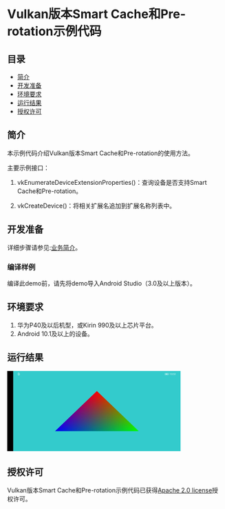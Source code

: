 # Vulkan版本Smart Cache和Pre-rotation示例代码


## 目录

 * [简介](#简介)
 * [开发准备](#开发准备)
 * [环境要求](#环境要求)
 * [运行结果](#运行结果)
 * [授权许可](#授权许可)


## 简介
本示例代码介绍Vulkan版本Smart Cache和Pre-rotation的使用方法。

主要示例接口：
1. vkEnumerateDeviceExtensionProperties()：查询设备是否支持Smart Cache和Pre-rotation。 <br>

2. vkCreateDevice()：将相关扩展名追加到扩展名称列表中。 <br>

## 开发准备
详细步骤请参见:[业务简介](https://developer.huawei.com/consumer/cn/doc/development/HMSCore-Guides/introduction-0000001050200029?ha_source=hms1)。

### 编译样例
编译此demo前，请先将demo导入Android Studio（3.0及以上版本）。

## 环境要求
1. 华为P40及以后机型，或Kirin 990及以上芯片平台。
2. Android 10.1及以上的设备。

## 运行结果
<img src="DemoResult.jpg" width = 80% height = 40%>

## 授权许可
Vulkan版本Smart Cache和Pre-rotation示例代码已获得[Apache 2.0 license](http://www.apache.org/licenses/LICENSE-2.0)授权许可。
